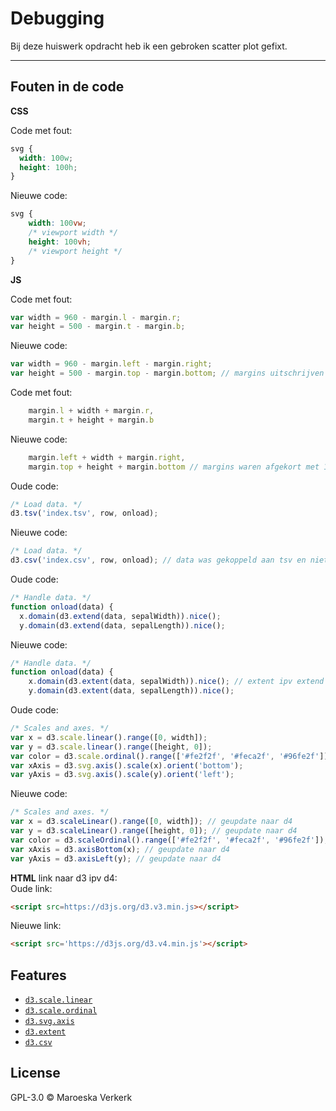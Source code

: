 # Debugging

Bij deze huiswerk opdracht heb ik een gebroken scatter plot gefixt.
___

## Fouten in de code

**CSS**

Code met fout:
```css
svg {
  width: 100w;
  height: 100h;
}
```

Nieuwe code:
```css
svg {
    width: 100vw;
    /* viewport width */
    height: 100vh;
    /* viewport height */
}
```

**JS**

Code met fout:
```javascript
var width = 960 - margin.l - margin.r;
var height = 500 - margin.t - margin.b;
```

Nieuwe code:
```javascript
var width = 960 - margin.left - margin.right;
var height = 500 - margin.top - margin.bottom; // margins uitschrijven
```

Code met fout:
```javascript
    margin.l + width + margin.r,
    margin.t + height + margin.b
```

Nieuwe code:
```javascript
    margin.left + width + margin.right,
    margin.top + height + margin.bottom // margins waren afgekort met 1 letter, moet volledig uitgeschreven worden
```

Oude code:
```javascript
/* Load data. */
d3.tsv('index.tsv', row, onload);
```

Nieuwe code:
```javascript
/* Load data. */
d3.csv('index.csv', row, onload); // data was gekoppeld aan tsv en niet csv
```

Oude code:
```javascript
/* Handle data. */
function onload(data) {
  x.domain(d3.extend(data, sepalWidth)).nice();
  y.domain(d3.extend(data, sepalLength)).nice();
```

Nieuwe code:
```javascript
/* Handle data. */
function onload(data) {
    x.domain(d3.extent(data, sepalWidth)).nice(); // extent ipv extend
    y.domain(d3.extent(data, sepalLength)).nice();
```    

Oude code:
```javascript
/* Scales and axes. */
var x = d3.scale.linear().range([0, width]);
var y = d3.scale.linear().range([height, 0]);
var color = d3.scale.ordinal().range(['#fe2f2f', '#feca2f', '#96fe2f']);
var xAxis = d3.svg.axis().scale(x).orient('bottom');
var yAxis = d3.svg.axis().scale(y).orient('left');
```

Nieuwe code:
```javascript
/* Scales and axes. */
var x = d3.scaleLinear().range([0, width]); // geupdate naar d4
var y = d3.scaleLinear().range([height, 0]); // geupdate naar d4
var color = d3.scaleOrdinal().range(['#fe2f2f', '#feca2f', '#96fe2f']); // geupdate naar d4
var xAxis = d3.axisBottom(x); // geupdate naar d4
var yAxis = d3.axisLeft(y); // geupdate naar d4
```
**HTML** link naar d3 ipv d4: <br>
Oude link:
```html
<script src=https://d3js.org/d3.v3.min.js></script>
```

Nieuwe link:
```html
<script src='https://d3js.org/d3.v4.min.js'></script>
```

## Features

*   [`d3.scale.linear`](https://github.com/d3/d3-3.x-api-reference/blob/master/Quantitative-Scales.md#_linear)
*   [`d3.scale.ordinal`](https://github.com/d3/d3-3.x-api-reference/blob/master/Ordinal-Scales.md#ordinal)
*   [`d3.svg.axis`](https://github.com/d3/d3-3.x-api-reference/blob/master/SVG-Axes.md#axis)
*   [`d3.extent`](https://github.com/d3/d3-3.x-api-reference/blob/master/Arrays.md#d3_extent)
*   [`d3.csv`](https://github.com/d3/d3-3.x-api-reference/blob/master/CSV.md#csv)

## License 

GPL-3.0 © Maroeska Verkerk
